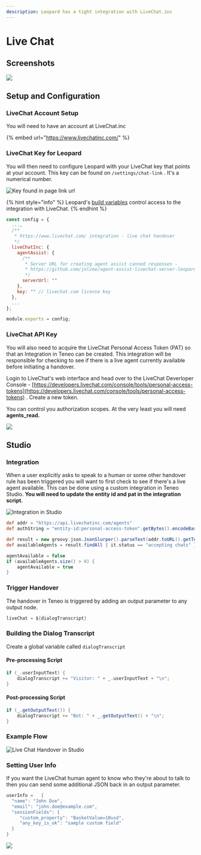 ```yaml
---
description: Leopard has a tight integration with LiveChat.inc
---
```


# Live Chat

## Screenshots

![](../.gitbook/assets/livechat-screenshot.jpg)

## Setup and Configuration

### LiveChat Account Setup

You will need to have an account at LiveChat.inc

{% embed url="https://www.livechatinc.com/" %}

### LiveChat Key for Leopard

You will then need to configure Leopard with your LiveChat key that points at your account. This key can be found on `/settings/chat-link` . It's a numerical number. 

![Key found in page link url](../.gitbook/assets/livechat.png)

{% hint style="info" %}
Leopard's [build variables](../installation/build-variables.md) control access to the integration with LiveChat. 
{% endhint %}

```javascript
const config = {
  ...,
  /**
   * https://www.livechat.com/ integration - live chat handover
   */
  liveChatInc: {
    agentAssist: {
      /**
       * Server URL for creating agent assist canned responses -
       * https://github.com/jolzee/agent-assist-livechat-server-leopard
       */
      serverUrl: ""
    },
    key: "" // livechat.com license key
  },
  ...
};

module.exports = config;

```

### LiveChat API Key

You will also need to acquire the LiveChat Personal Access Token \(PAT\) so that an Integration in Teneo can be created. This integration will be responsible for checking to see if there is a live agent currently available before initiating a handover.

Login to LiveChat's web interface and head over to the LiveChat Deverloper Console - [https://developers.livechat.com/console/tools/personal-access-tokens](https://developers.livechat.com/console/tools/personal-access-tokens) . Create a new token. 

You can control you authorization scopes. At the very least you will need **agents\_read.**

![](../.gitbook/assets/check-agent-availability.png)

## Studio

### Integration

When a user explicitly asks to speak to a human or some other handover rule has been triggered you will want to first check to see if there's a live agent available. This can be done using a custom integration in Teneo Studio.  **You will need to update the entity id and pat in the integration script.**

![Integration in Studio](../.gitbook/assets/livechat-integration.jpg)

```groovy
def addr = "https://api.livechatinc.com/agents"
def authString = "entity-id:personal-access-token".getBytes().encodeBase64().toString()

def result = new groovy.json.JsonSlurper().parseText(addr.toURL().getText(connectTimeout: 2000, readTimeout: 3000,requestProperties: ['X-API-VERSION': '2','Authorization':'Basic ' + authString]));
def availableAgents = result.findAll { it.status == "accepting chats" }

agentAvailable = false
if (availableAgents.size() > 0) {
    agentAvailable = true
}
```

### Trigger Handover

The handover in Teneo is triggered by adding an output parameter to any output node.

```groovy
liveChat = ${dialogTranscript}
```

### Building the Dialog Transcript

Create a global variable called `dialogTranscript` 

#### Pre-processing Script

```groovy
if (_.userInputText) {
	dialogTranscript += "Visitor: " + _.userInputText + "\n";
}
```

#### Post-processing Script

```groovy
if (_.getOutputText()) {
	dialogTranscript += "Bot: " + _.getOutputText() + "\n";
}
```

### Example Flow

![Live Chat Handover in Studio](../.gitbook/assets/live-chat-handover.jpg)

### Setting User Info

If you want the LiveChat human agent to know who they're about to talk to then you can send some additional JSON back in an output parameter.

```groovy
userInfo =   {
  "name": "John Doe",
  "email": "john.doe@example.com",
  "sessionFields": {
	 "custom_property": "BasketValue=10usd",
	 "any_key_is_ok": "sample custom field"
  }
}
```

![](../.gitbook/assets/johndoe.png)

 

